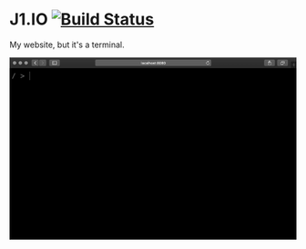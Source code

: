 # J1.IO [![Build Status](https://travis-ci.com/jswny/j1.io.svg?branch=master)](https://travis-ci.com/jswny/j1.io)
My website, but it's a terminal.

![Demo GIF](demo.gif)